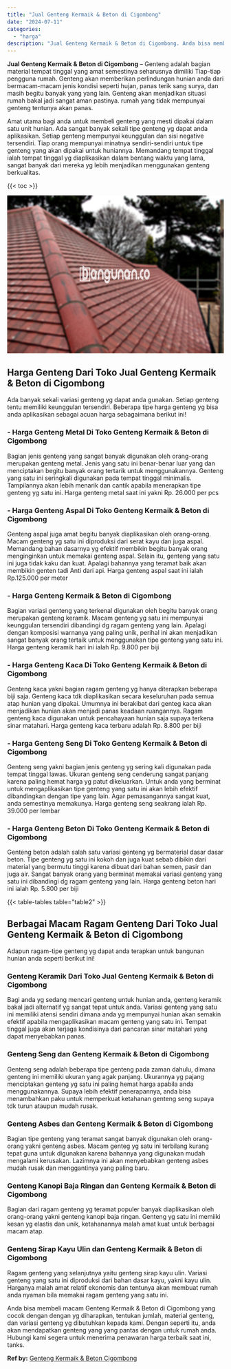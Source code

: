 ```yaml
---
title: "Jual Genteng Kermaik & Beton di Cigombong"
date: "2024-07-11"
categories: 
  - "harga"
description: "Jual Genteng Kermaik & Beton di Cigombong. Anda bisa membeli macam Genteng Kermaik & Beton di Cigombong yang cocok dengan dengan yg diharapkan, tentukan juml..."
---
```


**Jual Genteng Kermaik & Beton di Cigombong** – Genteng adalah bagian material tempat tinggal yang amat semestinya seharusnya dimiliki Tiap-tiap pengguna rumah. Genteng akan memberikan perlindungan hunian anda dari bermacam-macam jenis kondisi seperti hujan, panas terik sang surya, dan masih begitu banyak yang yang lain. Genteng akan menjadikan situasi rumah bakal jadi sangat aman pastinya. rumah yang tidak mempunyai genteng tentunya akan panas.

Amat utama bagi anda untuk membeli genteng yang mesti dipakai dalam satu unit hunian. Ada sangat banyak sekali tipe genteng yg dapat anda aplikasikan. Setiap genteng mempunyai keunggulan dan sisi negative tersendiri. Tiap orang mempunyai minatnya sendiri-sendiri untuk tipe genteng yang akan dipakai untuk huniannya. Memandang tempat tinggal ialah tempat tinggal yg diaplikasikan dalam bentang waktu yang lama, sangat banyak dari mereka yg lebih menjadikan menggunakan genteng berkualitas.

{{< toc >}}

![Jual Genteng Kermaik & Beton di Cigombong](/images/genteng-minimalis-murah05.png)

## Harga Genteng Dari Toko Jual Genteng Kermaik & Beton di Cigombong

Ada banyak sekali variasi genteng yg dapat anda gunakan. Setiap genteng tentu memiliki keunggulan tersendiri. Beberapa tipe harga genteng yg bisa anda aplikasikan sebagai acuan harga sebagaimana berikut ini!

### \- Harga Genteng Metal Di Toko Genteng Kermaik & Beton di Cigombong

Bagian jenis genteng yang sangat banyak digunakan oleh orang-orang merupakan genteng metal. Jenis yang satu ini benar-benar luar yang dan menciptakan begitu banyak orang tertarik untuk menggunakannya. Genteng yang satu ini seringkali digunakan pada tempat tinggal minimalis. Tampilannya akan lebih menarik dan cantik apabila menerapkan tipe genteng yg satu ini. Harga genteng metal saat ini yakni Rp. 26.000 per pcs

### \- Harga Genteng Aspal Di Toko Genteng Kermaik & Beton di Cigombong

Genteng aspal juga amat begitu banyak diaplikasikan oleh orang-orang. Macam genteng yg satu ini diproduksi dari serat kayu dan juga aspal. Memandang bahan dasarnya yg efektif membikin begitu banyak orang menginginkan untuk memakai genteng aspal. Selain itu, genteng yang satu ini juga tidak kaku dan kuat. Apalagi bahannya yang teramat baik akan membikin genten tadi Anti dari api. Harga genteng aspal saat ini ialah Rp.125.000 per meter

### \- Harga Genteng Kermaik & Beton di Cigombong

Bagian variasi genteng yang terkenal digunakan oleh begitu banyak orang merupakan genteng keramik. Macam genteng yg satu ini mempunyai keunggulan tersendiri dibandingi dg ragam genteng yang lain. Apalagi dengan komposisi warnanya yang paling unik, perihal ini akan menjadikan sangat banyak orang tertaik untuk menggunakan tipe genteng yang satu ini. Harga genteng keramik hari ini ialah Rp. 9.800 per biji

### \- Harga Genteng Kaca Di Toko Genteng Kermaik & Beton di Cigombong

Genteng kaca yakni bagian ragam genteng yg hanya diterapkan beberapa biji saja. Genteng kaca tdk diaplikasikan secara keseluruhan pada semua atap hunian yang dipakai. Umumnya ini berakibat dari genteg kaca akan menjadikan hunian akan menjadi panas keadaan ruangannya. Ragam genteng kaca digunakan untuk pencahayaan hunian saja supaya terkena sinar matahari. Harga genteng kaca terbaru adalah Rp. 8.800 per biji

### \- Harga Genteng Seng Di Toko Genteng Kermaik & Beton di Cigombong

Genteng seng yakni bagian jenis genteng yg sering kali digunakan pada tempat tinggal lawas. Ukuran genteng seng cenderung sangat panjang karena paling hemat harga yg patut dikeluarkan. Untuk anda yang berminat untuk mengaplikasikan tipe genteng yang satu ini akan lebih efektif dibandingkan dengan tipe yang lain. Agar pemasangannya sangat kuat, anda semestinya memakunya. Harga genteng seng seakrang ialah Rp. 39.000 per lembar

### \- Harga Genteng Beton Di Toko Genteng Kermaik & Beton di Cigombong

Genteng beton adalah salah satu variasi genteng yg bermaterial dasar dasar beton. Tipe genteng yg satu ini kokoh dan juga kuat sebab dibikin dari material yang bermutu tinggi karena dibuat dari bahan semen, pasir dan juga air. Sangat banyak orang yang berminat memakai variasi genteng yang satu ini dibandingi dg ragam genteng yang lain. Harga genteng beton hari ini ialah Rp. 5.800 per biji

{{< table-tables table="table2" >}}

## Berbagai Macam Ragam Genteng Dari Toko Jual Genteng Kermaik & Beton di Cigombong

Adapun ragam-tipe genteng yg dapat anda terapkan untuk bangunan hunian anda seperti berikut ini!

### Genteng Keramik Dari Toko Jual Genteng Kermaik & Beton di Cigombong

Bagi anda yg sedang mencari genteng untuk hunian anda, genteng keramik bakal jadi alternatif yg sangat tepat untuk anda. Variasi genteng yang satu ini memiliki atensi sendiri dimana anda yg mempunyai hunian akan semakin efektif apabila mengaplikasikan macam genteng yang satu ini. Tempat tinggal juga akan terjaga kondisinya dari pancaran sinar matahari yang dapat menyebabkan panas.

### Genteng Seng dan Genteng Kermaik & Beton di Cigombong

Genteng seng adalah beberapa tipe genteng pada zaman dahulu, dimana genteng ini memiliki ukuran yang agak panjang. Ukurannya yg pajang menciptakan genteng yg satu ini paling hemat harga apabila anda menggunakannya. Supaya lebih efektif penerapannya, anda bisa menambahkan paku untuk memperkuat ketahanan genteng seng supaya tdk turun ataupun mudah rusak.

### Genteng Asbes dan Genteng Kermaik & Beton di Cigombong

Bagian tipe genteng yang teramat sangat banyak digunakan oleh orang-orang yakni genteng asbes. Macam genteg yg satu ini terbilang kurang tepat guna untuk digunakan karena bahannya yang digunakan mudah mengalami kerusakan. Lazimnya ini akan menyebabkan genteng asbes mudah rusak dan menggantinya yang paling baru.

### Genteng Kanopi Baja Ringan dan Genteng Kermaik & Beton di Cigombong

Bagian dari ragam genteng yg teramat populer banyak diaplikasikan oleh orang-orang yakni genteng kanopi baja ringan. Genteng yg satu ini memiiki kesan yg elastis dan unik, ketahanannya malah amat kuat untuk berbagai macam atap.

### Genteng Sirap Kayu Ulin dan Genteng Kermaik & Beton di Cigombong

Ragam genteng yang selanjutnya yaitu genteng sirap kayu ulin. Variasi genteng yang satu ini diproduksi dari bahan dasar kayu, yakni kayu ulin. Harganya malah amat relatif ekonomis dan tentunya akan membuat rumah anda nyaman bila memakai ragam genteng yang satu ini.

Anda bisa membeli macam Genteng Kermaik & Beton di Cigombong yang cocok dengan dengan yg diharapkan, tentukan jumlah, material genteng, dan variasi genteng yg dibutuhkan kepada kami. Dengan seperti itu, anda akan mendapatkan genteng yang yang pantas dengan untuk rumah anda. Hubungi kami segera untuk menerima penawaran harga terbaik saat ini, tanks.

**Ref by:**  [Genteng Kermaik & Beton  Cigombong](https://id.wikipedia.org/wiki/Genteng)
